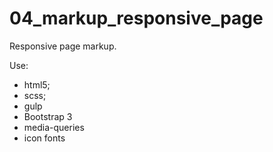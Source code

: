 # 04_markup_responsive_page

Responsive page markup.

Use:
- html5;
- scss;
- gulp
- Bootstrap 3
- media-queries
- icon fonts
